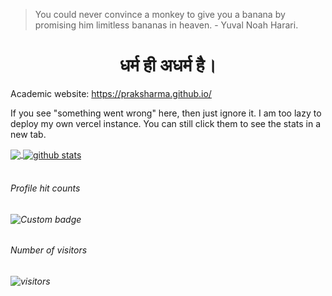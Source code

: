 <blockquote cite="https://source.com">
You could never convince a monkey to give you a banana by promising him limitless bananas in heaven. - Yuval Noah Harari.
</blockquote>

<center><h1>धर्म ही अधर्म है।</h1></center>

Academic website: https://praksharma.github.io/

If you see "something went wrong" here, then just ignore it. I am too lazy to deploy my own vercel instance. You can still click them to see the stats in a new tab.

<a href="https://github-readme-stats.vercel.app/api/top-langs/?username=praksharma&theme=radical">
  <img align="center" src="https://github-readme-stats.vercel.app/api/top-langs/?username=praksharma&theme=radical" />
</a>

<a href="https://github-readme-stats.vercel.app/api?username=praksharma&show_icons=true&theme=radical">
 <img align="center" src="https://github-readme-stats.vercel.app/api?username=praksharma&show_icons=true&theme=radical" alt="github stats"/>
</a>

<br>
<br>

<h6>Profile hit counts<h6>

![Custom badge](https://img.shields.io/endpoint?color=Green&style=for-the-badge&url=https%3A%2F%2Fhits.dwyl.com%2Fpraksharma%2Fpraksharma.json) 

 <h6>Number of visitors<h6>
 
 ![visitors](https://visitor-badge.laobi.icu/badge?page_id=praksharma)
